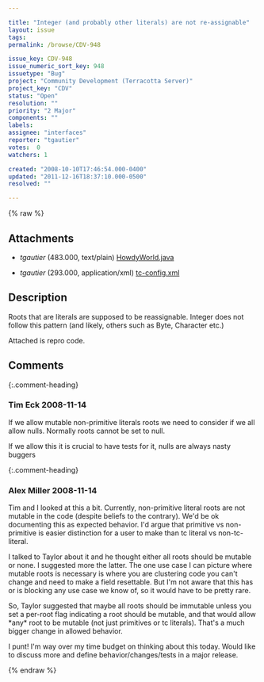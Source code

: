 ```yaml
---

title: "Integer (and probably other literals) are not re-assignable"
layout: issue
tags: 
permalink: /browse/CDV-948

issue_key: CDV-948
issue_numeric_sort_key: 948
issuetype: "Bug"
project: "Community Development (Terracotta Server)"
project_key: "CDV"
status: "Open"
resolution: ""
priority: "2 Major"
components: ""
labels: 
assignee: "interfaces"
reporter: "tgautier"
votes:  0
watchers: 1

created: "2008-10-10T17:46:54.000-0400"
updated: "2011-12-16T18:37:10.000-0500"
resolved: ""

---
```




{% raw %}


## Attachments

* <em>tgautier</em> (483.000, text/plain) [HowdyWorld.java](/attachments/CDV/CDV-948/HowdyWorld.java)

* <em>tgautier</em> (293.000, application/xml) [tc-config.xml](/attachments/CDV/CDV-948/tc-config.xml)




## Description

<div markdown="1" class="description">

Roots that are literals are supposed to be reassignable.  Integer does not follow this pattern (and likely, others such as Byte, Character etc.)

Attached is repro code.

</div>

## Comments


{:.comment-heading}
### **Tim Eck** <span class="date">2008-11-14</span>

<div markdown="1" class="comment">

If we allow mutable non-primitive literals roots we need to consider if we all allow nulls. Normally roots cannot be set to null. 

If we allow this it is crucial to have tests for it, nulls are always nasty buggers


</div>


{:.comment-heading}
### **Alex Miller** <span class="date">2008-11-14</span>

<div markdown="1" class="comment">

Tim and I looked at this a bit.  Currently, non-primitive literal roots are not mutable in the code (despite beliefs to the contrary).  We'd be ok documenting this as expected behavior.  I'd argue that primitive vs non-primitive is easier distinction for a user to make than tc literal vs non-tc-literal.  

I talked to Taylor about it and he thought either all roots should be mutable or none.  I suggested more the latter.  The one use case I can picture where mutable roots is necessary is where you are clustering code you can't change and need to make a field resettable.  But I'm not aware that this has or is blocking any use case we know of, so it would have to be pretty rare.  

So, Taylor suggested that maybe all roots should be immutable unless you set a per-root flag indicating a root should be mutable, and that would allow \*any\* root to be mutable (not just primitives or tc literals).  That's a much bigger change in allowed behavior.  

I punt!  I'm way over my time budget on thinking about this today.  Would like to discuss more and define behavior/changes/tests in a major release.

</div>



{% endraw %}
